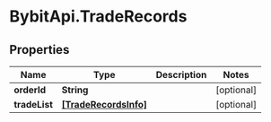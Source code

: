 # BybitApi.TradeRecords

## Properties
Name | Type | Description | Notes
------------ | ------------- | ------------- | -------------
**orderId** | **String** |  | [optional] 
**tradeList** | [**[TradeRecordsInfo]**](TradeRecordsInfo.md) |  | [optional] 


